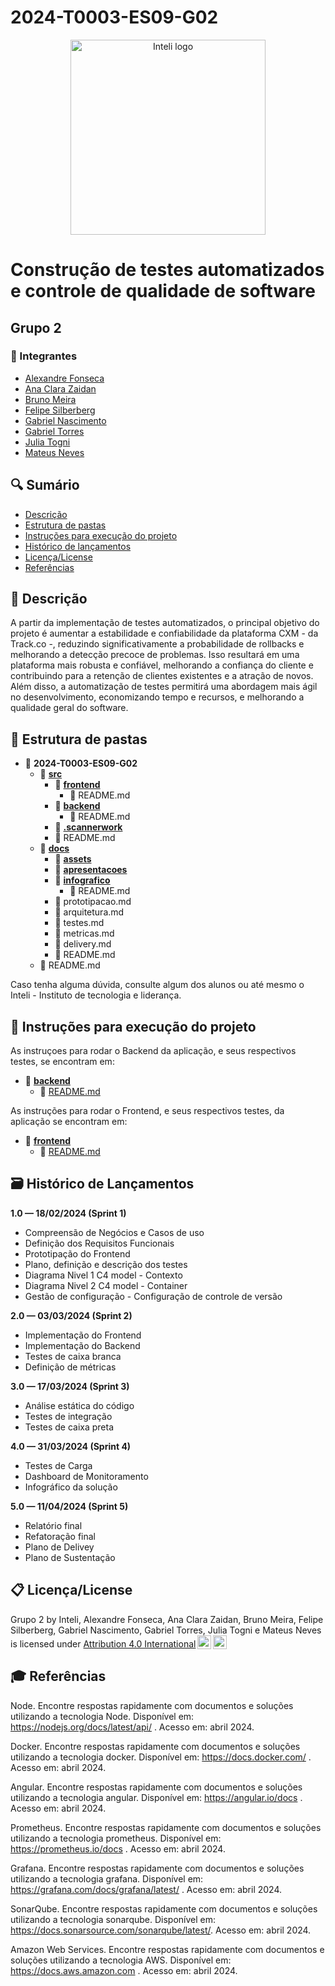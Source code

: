 # 2024-T0003-ES09-G02

<p align="center">
  <img src="https://i.imgur.com/aIfBsxk.png" alt="Inteli logo" border="0" width="312px">
</p>

# Construção de testes automatizados e controle de qualidade de software

## Grupo 2

### 🚀 Integrantes

- <a href="https://www.linkedin.com/in/alexandrefonseca00/">Alexandre Fonseca</a>
- <a href="https://www.linkedin.com/in/ana-clara-loureiro-muller-zaidan/">Ana Clara Zaidan</a>
- <a href="https://www.linkedin.com/in/bruno-omeira/">Bruno Meira</a>
- <a href="https://www.linkedin.com/in/felipesilberberg/">Felipe Silberberg</a>
- <a href="https://www.linkedin.com/in/gabriel--nascimento/">Gabriel Nascimento</a>
- <a href="https://www.linkedin.com/in/gabrielriostorres/">Gabriel Torres</a>
- <a href="https://www.linkedin.com/in/julia-togni/">Julia Togni</a>
- <a href="https://www.linkedin.com/in/mateus-neves-3b767123b/">Mateus Neves</a>

## 🔍 Sumário

- [Descrição](#-descrição)
- [Estrutura de pastas](#-estrutura-de-pastas)
- [Instruções para execução do projeto](#-instruções-para-execução-do-projeto)
- [Histórico de lançamentos](#-histórico-de-lançamentos)
- [Licença/License](#-licençalicense)
- [Referências](#-referências)

## 📜 Descrição
A partir da implementação de testes automatizados, o principal objetivo do projeto é aumentar a estabilidade e confiabilidade da plataforma CXM - da Track.co -, reduzindo significativamente a probabilidade de rollbacks e melhorando a detecção precoce de problemas. Isso resultará em uma plataforma mais robusta e confiável, melhorando a confiança do cliente e contribuindo para a retenção de clientes existentes e a atração de novos. Além disso, a automatização de testes permitirá uma abordagem mais ágil no desenvolvimento, economizando tempo e recursos, e melhorando a qualidade geral do software.

## 📁 Estrutura de pastas

- 📂 **2024-T0003-ES09-G02**
  - 📁 **[src](src/)**
    - 📁 **[frontend](src/frontend)**
      - 📄 README.md
    - 📁 **[backend](src/backend)**
      - 📄 README.md
    - 📁 **[.scannerwork](src/.scannerwork)**
    - 📄 README.md
  - 📁 **[docs](docs/)**
    - 📁 **[assets](docs/assets)**
    - 📁 **[apresentacoes](docs/apresentacoes)**
    - 📁 **[infografico](docs/infografico)**
      - 📄 README.md 
    - 📄 prototipacao.md
    - 📄 arquitetura.md
    - 📄 testes.md
    - 📄 metricas.md
    - 📄 delivery.md
    - 📄 README.md
  - 📄 README.md

Caso tenha alguma dúvida, consulte algum dos alunos ou até mesmo o Inteli - Instituto de tecnologia e liderança.

## 🔧 Instruções para execução do projeto
As instruçoes para rodar o Backend da aplicação, e seus respectivos testes, se encontram em:
- 📁 **[backend](src/backend)**
  - 📄 [README.md](src/backend)

As instruções para rodar o Frontend, e seus respectivos testes, da aplicação se encontram em:
- 📁 **[frontend](src/frontend)**
  - 📄 [README.md](src/frontend)

## 🗃 Histórico de Lançamentos

**1.0 — 18/02/2024 (Sprint 1)**

- Compreensão de Negócios e Casos de uso
- Definição dos Requisitos Funcionais
- Prototipação do Frontend
- Plano, definição e descrição dos testes
- Diagrama Nivel 1 C4 model - Contexto
- Diagrama Nivel 2 C4 model - Container
- Gestão de configuração - Configuração de controle de versão
  
**2.0 — 03/03/2024 (Sprint 2)**

- Implementação do Frontend
- Implementação do Backend
- Testes de caixa branca
- Definição de métricas

**3.0 — 17/03/2024 (Sprint 3)**

- Análise estática do código
- Testes de integração
- Testes de caixa preta

**4.0 — 31/03/2024 (Sprint 4)**

- Testes de Carga
- Dashboard de Monitoramento
- Infográfico da solução

**5.0 — 11/04/2024 (Sprint 5)**

- Relatório final
- Refatoração final
- Plano de Delivey
- Plano de Sustentação
  
## 📋 Licença/License
<p xmlns:cc="http://creativecommons.org/ns#" xmlns:dct="http://purl.org/dc/terms/"><span property="dct:title">Grupo 2</span> by <span property="cc:attributionName">Inteli, Alexandre Fonseca, Ana Clara Zaidan, Bruno Meira, Felipe Silberberg, Gabriel Nascimento, Gabriel Torres, Julia Togni e Mateus Neves</span> is licensed under <a href="http://creativecommons.org/licenses/by/4.0/?ref=chooser-v1" target="_blank" rel="license noopener noreferrer" style="display:inline-block;">Attribution 4.0 International<img style="height:22px!important;margin-left:3px;vertical-align:text-bottom;" src="https://mirrors.creativecommons.org/presskit/icons/cc.svg?ref=chooser-v1"><img style="height:22px!important;margin-left:3px;vertical-align:text-bottom;" src="https://mirrors.creativecommons.org/presskit/icons/by.svg?ref=chooser-v1"></a></p>
  
## 🎓 Referências
Node. Encontre respostas rapidamente com documentos e soluções utilizando a tecnologia Node. Disponível em: https://nodejs.org/docs/latest/api/ . Acesso em: abril 2024.

Docker. Encontre respostas rapidamente com documentos e soluções utilizando a tecnologia docker. Disponível em: https://docs.docker.com/ . Acesso em: abril 2024.

Angular. Encontre respostas rapidamente com documentos e soluções utilizando a tecnologia angular. Disponível em: https://angular.io/docs . Acesso em: abril 2024.

Prometheus. Encontre respostas rapidamente com documentos e soluções utilizando a tecnologia prometheus. Disponível em: https://prometheus.io/docs . Acesso em: abril 2024.

Grafana. Encontre respostas rapidamente com documentos e soluções utilizando a tecnologia grafana. Disponível em: https://grafana.com/docs/grafana/latest/ . Acesso em: abril 2024.

SonarQube. Encontre respostas rapidamente com documentos e soluções utilizando a tecnologia sonarqube. Disponível em: https://docs.sonarsource.com/sonarqube/latest/. Acesso em: abril 2024.

Amazon Web Services. Encontre respostas rapidamente com documentos e soluções utilizando a tecnologia AWS. Disponível em: https://docs.aws.amazon.com . Acesso em: abril 2024.




